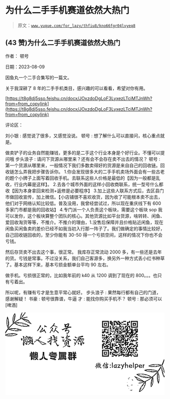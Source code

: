 # 为什么二手手机赛道依然大热门

> 原文：[`www.yuque.com/for_lazy/thfiu8/kno66fgr04lvyeq8`](https://www.yuque.com/for_lazy/thfiu8/kno66fgr04lvyeq8)



## (43 赞)为什么二手手机赛道依然大热门 

作者： 顿号 

日期：2023-08-09 

因鱼丸一个二手合集写的一篇文。 

关于我深耕了 8 年的二手手机类目，感兴趣的可以看看，希望对你有用。 

[https://t8g8dj5sso.feishu.cn/docx/JOxzdoDgLoF3LyxezLTciMTJnWh?from=from_copylink](https://t8g8dj5sso.feishu.cn/docx/JOxzdoDgLoF3LyxezLTciMTJnWh?from=from_copylink) 

评论区： 

刘小银 : 感觉说了很多，又感觉没说。 顿号 : 想了解什么可以直接问，核心重点就是。 

做卖铲子的业务自然能赚钱，更多的是二手这个行业本身是个好行业。不懂可以提问哦 步头浪子 : 请问下货源从哪里来？还有会不会存在卖不出去的情况？ 顿号 : 第一个货源从哪里来，一般情况下我们多数卖得好的货源是来自自己的回收链。回收链怎么弄我把步骤告诉你。 1.你会发现很多大的二手手机卖场外面会有一些古老的题个小牌子上面写着回收手机。去联系这些人价格是最低的【因为一般都是乱收，行业内幕是这样】。 2.去各个城市外面的这样小回收商联系，统一型号什么都收【因为本身拿回来检测+返修是必要程序】 3.加上这些人联系方式后，去区县门市做回收宣传，加上微信。【小店铺很不喜欢收货，因为收了可能根本卖不出去，他们对于网络认知比较低。普及没用，我曾经尝试过，所以现在重庆线下有 600 多家门市都是我的回收站】 4.专门派一个人负责这个板块，需要这个板块 sop 我可以发你，这个板块算整个团队的核心。其他货源比如平台货源，啥转转、闲鱼、爱回收淘货等等，不推介。不推介的理由，1.没售后保障并且价格贴近闲鱼，现在闲鱼买闲鱼卖的差价已经不如我当初入行那一阵子了。我们做确定的事情比较好，自己回收链回收的，至少你能有 30-50 得一个亏损空间，这样的情况下你也不会亏钱。 

然后存货卖不出去这个事，很正常。 我库存正常流动 2000 多，有一些还是去年的货。亏钱是常事。不过没关系，我们自己客源多，换另外一种方式丢小红书种草了。基本这样下来，基本亏损金额单台平均 90 左右。 

做手机。亏损很正常的，比如我年前的 k40 从 1200 调到了现在的 800。。。也只有亏着出。 

所以呢，有赚有亏才是生意平常心就好。 步头浪子 : 果然每行都有自己的门道，感谢解疑！ 书豪 : 顿号很靠谱，牛逼 才 : 能找你购买手机不？ 顿号 : 那必须可以[啤酒] 

![](img/894d30a529e7c37bcd3392323c99941c.png)  
